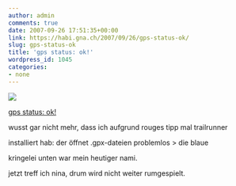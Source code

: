 ```yaml
---
author: admin
comments: true
date: 2007-09-26 17:51:35+00:00
link: https://habi.gna.ch/2007/09/26/gps-status-ok/
slug: gps-status-ok
title: 'gps status: ok!'
wordpress_id: 1045
categories:
- none
---
```



 [![](https://static.flickr.com/1171/1443140827_bd57d9ab0d_m.jpg)](https://www.flickr.com/photos/habi/1443140827/)
   

 
  [gps status: ok!](https://www.flickr.com/photos/habi/1443140827/)
    

 



wusst gar nicht mehr, dass ich aufgrund rouges tipp mal trailrunner  

installiert hab: der öffnet .gpx-dateien problemlos > die blaue  

kringelei unten war mein heutiger nami.  

jetzt treff ich nina, drum wird nicht weiter rumgespielt.
  

